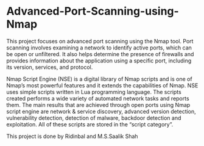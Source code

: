 # Advanced-Port-Scanning-using-Nmap

This project focuses on advanced port scanning using the Nmap tool. Port scanning involves examining a network to identify active ports, which can be open or unfiltered. It also helps determine the presence of firewalls and provides information about the application using a specific port, including its version, services, and protocol.

Nmap Script Engine (NSE) is a digital library of Nmap scripts and is one of Nmap’s most powerful features and it extends the capabilities of Nmap. NSE uses simple scripts written in Lua programming language. The scripts created performs a wide variety of automated network tasks and reports them. The main results that are achieved through open ports using Nmap script engine are network & service discovery, advanced version detection, vulnerability detection, detection of malware, backdoor detection and exploitation. All of these scripts are stored in the “script category”. 

This project is done by Ridinbal and M.S.Saalik Shah
